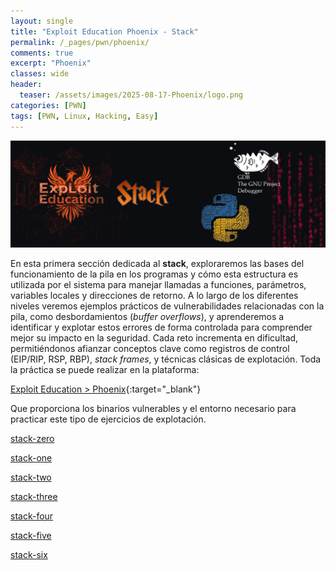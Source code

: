 ```yaml
---
layout: single
title: "Exploit Education Phoenix - Stack"
permalink: /_pages/pwn/phoenix/
comments: true
excerpt: "Phoenix"
classes: wide
header:
  teaser: /assets/images/2025-08-17-Phoenix/logo.png
categories: [PWN]
tags: [PWN, Linux, Hacking, Easy]
---
```


![Untitled](/assets/images/2025-08-17-Phoenix/banner.png)

En esta primera sección dedicada al **stack**, exploraremos las bases del funcionamiento de la pila en los programas y cómo esta estructura es utilizada por el sistema para manejar llamadas a funciones, parámetros, variables locales y direcciones de retorno. A lo largo de los diferentes niveles veremos ejemplos prácticos de vulnerabilidades relacionadas con la pila, como desbordamientos (*buffer overflows*), y aprenderemos a identificar y explotar estos errores de forma controlada para comprender mejor su impacto en la seguridad. Cada reto incrementa en dificultad, permitiéndonos afianzar conceptos clave como registros de control (EIP/RIP, RSP, RBP), *stack frames*, y técnicas clásicas de explotación. Toda la práctica se puede realizar en la plataforma:

 [Exploit Education > Phoenix](https://exploit.education/phoenix/){:target="_blank"}

Que proporciona los binarios vulnerables y el entorno necesario para practicar este tipo de ejercicios de explotación.

[stack-zero](/pwn/phoenix/stack-zero/)

[stack-one](/pwn/phoenix/stack-one/)

[stack-two](/pwn/phoenix/stack-two/)

[stack-three](/pwn/phoenix/stack-three/)

[stack-four](/pwn/phoenix/stack-four/)

[stack-five](/pwn/phoenix/stack-five/)

[stack-six](/pwn/phoenix/stack-six/)
